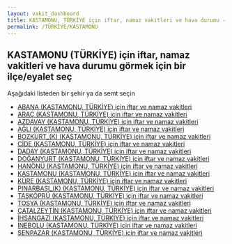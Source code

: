 ```yaml
---
layout: vakit_dashboard
title: KASTAMONU, TÜRKİYE için iftar, namaz vakitleri ve hava durumu - ilçe/eyalet seç
permalink: /TÜRKİYE/KASTAMONU
---
```


## KASTAMONU (TÜRKİYE) için iftar, namaz vakitleri ve hava durumu  görmek için bir ilçe/eyalet seç

Aşağıdaki listeden bir şehir ya da semt seçin

* [ABANA (KASTAMONU, TÜRKİYE) için iftar ve namaz vakitleri](/TÜRKİYE/KASTAMONU/ABANA)
* [ARAÇ (KASTAMONU, TÜRKİYE) için iftar ve namaz vakitleri](/TÜRKİYE/KASTAMONU/ARAÇ)
* [AZDAVAY (KASTAMONU, TÜRKİYE) için iftar ve namaz vakitleri](/TÜRKİYE/KASTAMONU/AZDAVAY)
* [AĞLI (KASTAMONU, TÜRKİYE) için iftar ve namaz vakitleri](/TÜRKİYE/KASTAMONU/AĞLI)
* [BOZKURT_(K) (KASTAMONU, TÜRKİYE) için iftar ve namaz vakitleri](/TÜRKİYE/KASTAMONU/BOZKURT_(K))
* [CİDE (KASTAMONU, TÜRKİYE) için iftar ve namaz vakitleri](/TÜRKİYE/KASTAMONU/CİDE)
* [DADAY (KASTAMONU, TÜRKİYE) için iftar ve namaz vakitleri](/TÜRKİYE/KASTAMONU/DADAY)
* [DOĞANYURT (KASTAMONU, TÜRKİYE) için iftar ve namaz vakitleri](/TÜRKİYE/KASTAMONU/DOĞANYURT)
* [HANÖNÜ (KASTAMONU, TÜRKİYE) için iftar ve namaz vakitleri](/TÜRKİYE/KASTAMONU/HANÖNÜ)
* [KASTAMONU (KASTAMONU, TÜRKİYE) için iftar ve namaz vakitleri](/TÜRKİYE/KASTAMONU/KASTAMONU)
* [KÜRE (KASTAMONU, TÜRKİYE) için iftar ve namaz vakitleri](/TÜRKİYE/KASTAMONU/KÜRE)
* [PINARBAŞI_(K) (KASTAMONU, TÜRKİYE) için iftar ve namaz vakitleri](/TÜRKİYE/KASTAMONU/PINARBAŞI_(K))
* [TAŞKÖPRÜ (KASTAMONU, TÜRKİYE) için iftar ve namaz vakitleri](/TÜRKİYE/KASTAMONU/TAŞKÖPRÜ)
* [TOSYA (KASTAMONU, TÜRKİYE) için iftar ve namaz vakitleri](/TÜRKİYE/KASTAMONU/TOSYA)
* [ÇATALZEYTİN (KASTAMONU, TÜRKİYE) için iftar ve namaz vakitleri](/TÜRKİYE/KASTAMONU/ÇATALZEYTİN)
* [İHSANGAZİ (KASTAMONU, TÜRKİYE) için iftar ve namaz vakitleri](/TÜRKİYE/KASTAMONU/İHSANGAZİ)
* [İNEBOLU (KASTAMONU, TÜRKİYE) için iftar ve namaz vakitleri](/TÜRKİYE/KASTAMONU/İNEBOLU)
* [ŞENPAZAR (KASTAMONU, TÜRKİYE) için iftar ve namaz vakitleri](/TÜRKİYE/KASTAMONU/ŞENPAZAR)

<script type="text/javascript">
  var GLOBAL_COUNTRY = 'TÜRKİYE';
  var GLOBAL_CITY = 'KASTAMONU';
  var GLOBAL_STATE = 'KASTAMONU';
</script>
